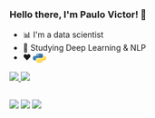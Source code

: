 ### Hello there, I'm Paulo Victor! 👋

- 📊 I'm a data scientist
- 📖 Studying Deep Learning & NLP
- ❤️<img align="center" alt="Paulo-Python" height="20" width="30" src="https://raw.githubusercontent.com/devicons/devicon/master/icons/python/python-original.svg">


<div>
  <a href="https://github.com/paulotutu">
  <img height="170em" src="https://github-readme-stats.vercel.app/api?username=paulotutu&show_icons=true&theme=dracula&include_all_commits=true&count_private=true"/>
  <img height="170em" src="https://github-readme-stats.vercel.app/api/top-langs/?username=paulotutu&layout=compact&langs_count=7&theme=dracula"/>
  <!-- <img height="180em" src="https://github-readme-stats.vercel.app/api/pin/?username=paulotutu&repo=github-readme-stats&theme=dracula"/> -->
</div>

##

<div>
  <a href="https://instagram.com/paulotutu87" target="_blank"><img src="https://img.shields.io/badge/-Instagram-%23E4405F?style=for-the-badge&logo=instagram&logoColor=white" target="_blank"></a>
  <a href="https://www.linkedin.com/in/paulovictorbarbosa" target="_blank"><img src="https://img.shields.io/badge/-LinkedIn-%230077B5?style=for-the-badge&logo=linkedin&logoColor=white" target="_blank"></a>
  <a href = "mailto:paulotutu87@gmail.com"><img src="https://img.shields.io/badge/Gmail-D14836?style=for-the-badge&logo=gmail&logoColor=white" target="paulotutu87@gmail.com"></a>
</div>
